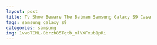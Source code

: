 ```yaml
---
layout: post
title: Tv Show Beware The Batman Samsung Galaxy S9 Case
tags: samsung galaxy s9
categories: samsung
img: 1vwoTIML-Bbrzb85Tqtb_mlVXFxub1pRi
---
```

